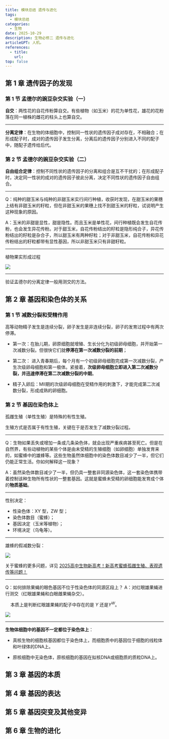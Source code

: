 ```yaml
---
title: 模块总结 遗传与进化
tags: 
  - 模块总结
categories: 
  - 生物
date: 2025-10-29
description: 生物必修二 遗传与进化
articleGPT: 人机。
references: 
  - title: 
    url: 
top: false
---
```


## 第 1 章  遗传因子的发现

### 第 1 节  孟德尔的豌豆杂交实验（一）

**自交**：两性花的自花传粉算自交。有些植物（如玉米）的花为单性花，雄花的花粉落在同一植株的雌花的柱头上也算自交。

---

**分离定律**：在生物的体细胞中，控制同一性状的遗传因子成对存在，不相融合；在形成配子时，成对的遗传因子发生分离，分离后的遗传因子分别进入不同的配子中，随配子遗传给后代。

### 第 2 节  孟德尔的豌豆杂交实验（二）

**自由组合定律**：控制不同性状的遗传因子的分离和组合是互不干扰的；在形成配子时，决定同一性状的成对的遗传因子彼此分离，决定不同性状的遗传因子自由组合。

---

Q：纯种的甜玉米与纯种的非甜玉米实行间行种植，收获时发现，在甜玉米的果穗上结有非甜玉米的籽粒，但在非甜玉米的果穗上找不到甜玉米的籽粒，试说明产生这种现象的原因。

A：玉米的非甜是显性，甜是隐性。而且玉米是单性花，间行种植既会发生自花传粉，也会发生异花传粉。对于甜玉米，自花传粉结出的籽粒是隐形纯合子，异花传粉结出的籽粒是杂合子，所以甜玉米有两种籽粒；对于非甜玉米，自花传粉和异花传粉结出的籽粒都带有显性基因，所以非甜玉米只有非甜籽粒。

----

植物果实形成过程

![](https://xernhe.oss-cn-beijing.aliyuncs.com/img/20251101212415.png)

---

验证孟德尔的分离定律一般用测交的方法。

## 第 2 章  基因和染色体的关系

### 第 1 节  减数分裂和受精作用

高等动物精子发生是连续分裂，卵子发生是非连续分裂，卵子的发育过程中有两次停滞。

- 第一次：在胎儿期，卵原细胞就增殖、生长分化为初级卵母细胞，并开始第一次减数分裂。但很快它们就**停滞在第一次减数分裂的前期**；

- 第二次： 进入青春期后，每个月有一个初级卵母细胞完成第一次减数分裂，产生次级卵母细胞和第一极体。紧接着，**次级卵母细胞立即进入第二次减数分裂，并迅速停滞在第二次减数分裂的中期**。

- 精子入卵后：MII期的次级卵母细胞在受精作用的刺激下，才能完成第二次减数分裂，形成成熟的卵细胞。

### 第 2 节  基因在染色体上

孤雌生殖（单性生殖）是特殊的有性生殖。

生殖方式是否属于有性生殖，关键在于是否发生了减数分裂过程。

---

Q：生物如果丢失或增加一条或几条染色体，就会出现严重疾病甚至死亡。但是在自然界，有些动植物的某些个体是由未受精的生殖细胞（如卵细胞）单独发育来的，如蜜蜂中的雄蜂等。这些生物虽然体细胞中的染色体数目减少了一半，但它们仍能正常生活。你如何解释这一现象？

A：虽然染色体数目减少了一半，但仍具一整套非同源染色体，这一套染色体携带着控制该种生物所有性状的一整套基因。这就是蜜蜂未受精的卵细胞能发育成个体的**物质基础**。

---

性别决定：

- 性染色体：XY 型，ZW 型；
- 染色体数目（蜜蜂）；
- 基因决定（玉米等植物）；
- 环境决定（乌龟等）。

---

雄蜂的假减数分裂：

![](https://xernhe.oss-cn-beijing.aliyuncs.com/img/20251101224045.png)

关于蜜蜂的更多问题，详见 [2025高中生物新高考！新高考蜜蜂孤雌生殖、表观遗传等问题！](https://www.bilibili.com/video/BV1a5BSYcEyD)

---

Q：如何排除果蝇的眼色基因不位于性染色体的同源区段上？
A：对红眼雄果蝇进行测交（红眼雄果蝇和白眼雌果蝇杂交）。

$\quad$本质上是判断红眼雄果蝇的配子中存在的是 $Y$ 还是$Y^W$。

![](https://xernhe.oss-cn-beijing.aliyuncs.com/img/20251101225150.png)

---

**生物体细胞中的基因不一定都位于染色体上**：

- 真核生物的细胞核基因都位于染色体上，而细胞质中的基因位于细胞的线粒体和叶绿体的DNA上。

- 原核细胞中无染色体，原核细胞的基因在拟核DNA或细胞质的质粒DNA上。

## 第 3 章  基因的本质

## 第 4 章  基因的表达

## 第 5 章  基因突变及其他变异

## 第 6 章  生物的进化

